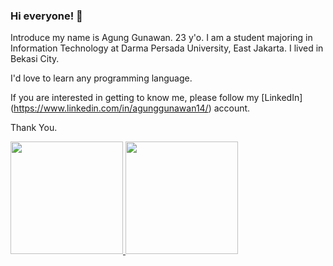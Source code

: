 ### Hi everyone! 👋

Introduce my name is Agung Gunawan. 23 y'o.
I am a student majoring in Information Technology at Darma Persada University, East Jakarta.
I lived in Bekasi City.

I'd love to learn any programming language. 

If you are interested in getting to know me, please follow my [LinkedIn] (https://www.linkedin.com/in/agunggunawan14/) account. 

Thank You. 


<p align="left">
<a href="https://github.com/insomniagung">
  <img height="180em" src="https://github-readme-stats-eight-theta.vercel.app/api?username=insomniagung&show_icons=true&theme=algolia&include_all_commits=true&count_private=true"/>
  <img height="180em" src="https://github-readme-stats-eight-theta.vercel.app/api/top-langs/?username=insomniagung&layout=compact&langs_count=8&theme=algolia"/>
</a>
</p>

